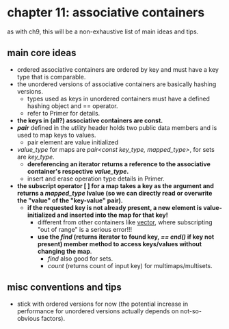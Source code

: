 # chapter 11: associative containers

as with ch9, this will be a non-exhaustive list of main ideas and tips.

## main core ideas
- ordered associative containers are ordered by key and must have a key type that is comparable.
- the unordered versions of associative containers are basically hashing versions.
	- types used as keys in unordered containers must have a defined hashing object and == operator.
	- refer to Primer for details.
- **the keys in (all?) associative containers are const.**
- ***pair*** defined in the *utility* header holds two public data members and is used to map keys to values.
	- pair element are value initialized 
- *value_type* for maps are *pair&lt;const key_type, mapped_type&gt;*, for sets are *key_type*.
	- **dereferencing an iterator returns a reference to the associative container's respective *value_type*.**
	- insert and erase operation type details in Primer.
- **the subscript operator [ ] for a map takes a key as the argument and returns a *mapped_type* lvalue (so we can directly read or overwrite the "value" of the "key-value" pair).**
	- **if the requested key is not already present, a new element is value-initialized and inserted into the map for that key!**
		- different from other containers like [vector](https://github.com/tedklin/pseudoblog/blob/master/cpp_notebook/primer/ch-03.md#library-vector-type-33), where subscripting "out of range" is a serious error!!!
		- **use the *find* (returns iterator to found key, *== end()* if key not present) member method to access keys/values without changing the map**.
			- *find* also good for sets.
			- *count* (returns count of input key) for multimaps/multisets.

## misc conventions and tips
- stick with ordered versions for now (the potential increase in performance for unordered versions actually depends on not-so-obvious factors).

